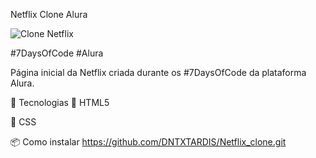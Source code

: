 Netflix Clone Alura 

![Clone Netflix](https://github.com/user-attachments/assets/a82c1191-3ddc-4832-981e-d2c858cfe09d)

#7DaysOfCode
#Alura

Página inicial da Netflix criada durante os #7DaysOfCode da plataforma Alura.


🚀 Tecnologias
🔹 HTML5 

🔹 CSS 

📦 Como instalar
https://github.com/DNTXTARDIS/Netflix_clone.git
